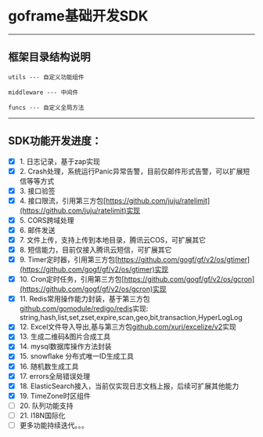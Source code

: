 # goframe基础开发SDK

---

## 框架目录结构说明

    utils --- 自定义功能组件

    middleware --- 中间件

    funcs --- 自定义全局方法

---

## SDK功能开发进度：

* [X] 1\.  日志记录，基于zap实现
* [X] 2\.  Crash处理，系统运行Panic异常告警，目前仅邮件形式告警，可以扩展短信等等方式
* [X] 3\.  接口验签
* [X] 4\.  接口限流，引用第三方包[https://github.com/juju/ratelimit](https://github.com/juju/ratelimit)实现
* [X] 5\.  CORS跨域处理
* [X] 6\.  邮件发送
* [X] 7\.  文件上传，支持上传到本地目录，腾讯云COS，可扩展其它
* [X] 8\.  短信能力，目前仅接入腾讯云短信，可扩展其它
* [X] 9\.  Timer定时器，引用第三方包[https://github.com/gogf/gf/v2/os/gtimer](https://github.com/gogf/gf/v2/os/gtimer)实现
* [X] 10\.  Cron定时任务，引用第三方包[https://github.com/gogf/gf/v2/os/gcron](https://github.com/gogf/gf/v2/os/gcron)实现
* [X] 11\.  Redis常用操作能力封装，基于第三方包[github.com/gomodule/redigo/redis]([https://](https://pkg.go.dev/)github.com/gomodule/redigo/redis)实现: string,hash,list,set,zset,expire,scan,geo,bit,transaction,HyperLogLog
* [X] 12\.  Excel文件导入导出,基与第三方包[github.com/xuri/excelize/v2](https://pkg.go.dev/github.com/xuri/excelize/v2)实现
* [X] 13\.  生成二维码&图片合成工具
* [X] 14\.  mysql数据库操作方法封装
* [X] 15\.  snowflake 分布式唯一ID生成工具
* [X] 16\.  随机数生成工具
* [X] 17\.  errors全局错误处理
* [X] 18\.  ElasticSearch接入，当前仅实现日志文档上报，后续可扩展其他能力
* [X] 19\.  TimeZone时区组件
* [ ] 20\.  队列功能支持
* [ ] 21\.  I18N国际化
* [ ] 更多功能持续迭代。。。
